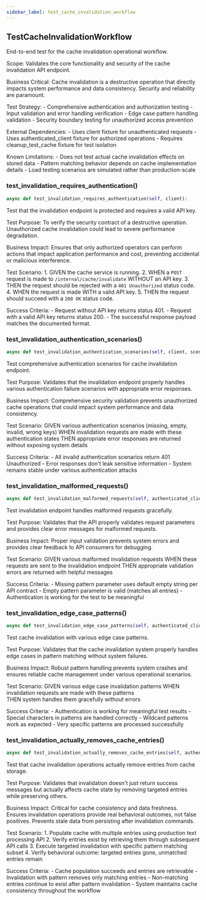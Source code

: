 ```yaml
---
sidebar_label: test_cache_invalidation_workflow
---
```


## TestCacheInvalidationWorkflow

End-to-end test for the cache invalidation operational workflow.

Scope:
    Validates the core functionality and security of the cache invalidation API endpoint.
    
Business Critical:
    Cache invalidation is a destructive operation that directly impacts system
    performance and data consistency. Security and reliability are paramount.
    
Test Strategy:
    - Comprehensive authentication and authorization testing
    - Input validation and error handling verification
    - Edge case pattern handling validation
    - Security boundary testing for unauthorized access prevention
    
External Dependencies:
    - Uses client fixture for unauthenticated requests
    - Uses authenticated_client fixture for authorized operations
    - Requires cleanup_test_cache fixture for test isolation
    
Known Limitations:
    - Does not test actual cache invalidation effects on stored data
    - Pattern matching behavior depends on cache implementation details
    - Load testing scenarios are simulated rather than production-scale

### test_invalidation_requires_authentication()

```python
async def test_invalidation_requires_authentication(self, client):
```

Test that the invalidation endpoint is protected and requires a valid API key.

Test Purpose:
    To verify the security contract of a destructive operation. Unauthorized
    cache invalidation could lead to severe performance degradation.

Business Impact:
    Ensures that only authorized operators can perform actions that impact
    application performance and cost, preventing accidental or malicious interference.

Test Scenario:
    1.  GIVEN the cache service is running.
    2.  WHEN a `POST` request is made to `/internal/cache/invalidate` WITHOUT an API key.
    3.  THEN the request should be rejected with a `401 Unauthorized` status code.
    4.  WHEN the request is made WITH a valid API key.
    5.  THEN the request should succeed with a `200 OK` status code.

Success Criteria:
    - Request without API key returns status 401.
    - Request with a valid API key returns status 200.
    - The successful response payload matches the documented format.

### test_invalidation_authentication_scenarios()

```python
async def test_invalidation_authentication_scenarios(self, client, scenario, headers, expected_status):
```

Test comprehensive authentication scenarios for cache invalidation endpoint.

Test Purpose:
    Validates that the invalidation endpoint properly handles various
    authentication failure scenarios with appropriate error responses.
    
Business Impact:
    Comprehensive security validation prevents unauthorized cache operations
    that could impact system performance and data consistency.
    
Test Scenario:
    GIVEN various authentication scenarios (missing, empty, invalid, wrong keys)
    WHEN invalidation requests are made with these authentication states
    THEN appropriate error responses are returned without exposing system details
    
Success Criteria:
    - All invalid authentication scenarios return 401 Unauthorized
    - Error responses don't leak sensitive information
    - System remains stable under various authentication attacks

### test_invalidation_malformed_requests()

```python
async def test_invalidation_malformed_requests(self, authenticated_client):
```

Test invalidation endpoint handles malformed requests gracefully.

Test Purpose:
    Validates that the API properly validates request parameters
    and provides clear error messages for malformed requests.
    
Business Impact:
    Proper input validation prevents system errors and provides
    clear feedback to API consumers for debugging.
    
Test Scenario:
    GIVEN various malformed invalidation requests
    WHEN these requests are sent to the invalidation endpoint
    THEN appropriate validation errors are returned with helpful messages
    
Success Criteria:
    - Missing pattern parameter uses default empty string per API contract
    - Empty pattern parameter is valid (matches all entries)
    - Authentication is working for the test to be meaningful

### test_invalidation_edge_case_patterns()

```python
async def test_invalidation_edge_case_patterns(self, authenticated_client):
```

Test cache invalidation with various edge case patterns.

Test Purpose:
    Validates that the cache invalidation system properly handles
    edge cases in pattern matching without system failures.
    
Business Impact:
    Robust pattern handling prevents system crashes and ensures
    reliable cache management under various operational scenarios.
    
Test Scenario:
    GIVEN various edge case invalidation patterns
    WHEN invalidation requests are made with these patterns  
    THEN system handles them gracefully without errors
    
Success Criteria:
    - Authentication is working for meaningful test results
    - Special characters in patterns are handled correctly
    - Wildcard patterns work as expected
    - Very specific patterns are processed successfully

### test_invalidation_actually_removes_cache_entries()

```python
async def test_invalidation_actually_removes_cache_entries(self, authenticated_client):
```

Test that cache invalidation operations actually remove entries from cache storage.

Test Purpose:
    Validates that invalidation doesn't just return success messages but actually
    affects cache state by removing targeted entries while preserving others.
    
Business Impact:
    Critical for cache consistency and data freshness. Ensures invalidation
    operations provide real behavioral outcomes, not false positives.
    Prevents stale data from persisting after invalidation commands.
    
Test Scenario:
    1. Populate cache with multiple entries using production text processing API
    2. Verify entries exist by retrieving them through subsequent API calls
    3. Execute targeted invalidation with specific pattern matching subset
    4. Verify behavioral outcome: targeted entries gone, unmatched entries remain
    
Success Criteria:
    - Cache population succeeds and entries are retrievable
    - Invalidation with pattern removes only matching entries
    - Non-matching entries continue to exist after pattern invalidation
    - System maintains cache consistency throughout the workflow
